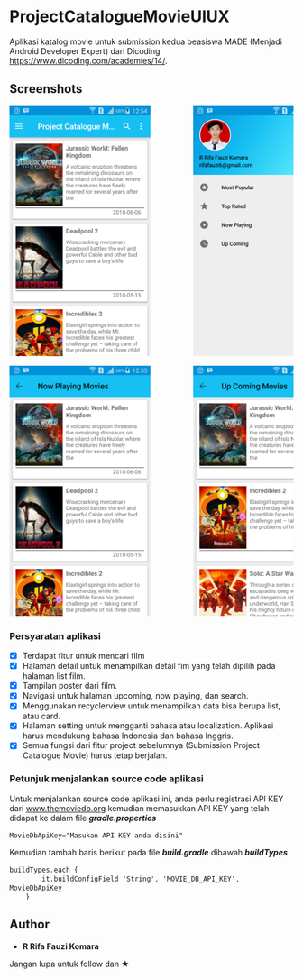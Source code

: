 # ProjectCatalogueMovieUIUX
Aplikasi katalog movie untuk submission kedua beasiswa MADE (Menjadi Android Developer Expert) dari Dicoding https://www.dicoding.com/academies/14/.

## Screenshots

<pre>
<img src="Screenshot/Screenshot_2018-06-22-12-54-22.png" width="250" height="444">         <img src="Screenshot/Screenshot_2018-06-22-12-54-30.png" width="250" height="444">         <img src="Screenshot/Screenshot_2018-06-22-12-54-41.png" width="250" height="444">         <img src="Screenshot/Screenshot_2018-06-22-12-54-57.png" width="250" height="444">         <img src="Screenshot/Screenshot_2018-06-22-12-55-10.png" width="250" height="444">         <img src="Screenshot/Screenshot_2018-06-22-12-55-20.png" width="250" height="444">
</pre>

<pre>
<img src="Screenshot/Screenshot_2018-06-22-12-55-34.png" width="250" height="444">         <img src="Screenshot/Screenshot_2018-06-22-12-55-43.png" width="250" height="444">         <img src="Screenshot/Screenshot_2018-06-22-12-58-15.png" width="250" height="444">         <img src="Screenshot/Screenshot_2018-06-22-12-58-35.png" width="250" height="444">         <img src="Screenshot/Screenshot_2018-06-22-12-58-38.png" width="250" height="444">
</pre>

### Persyaratan aplikasi

* [x] Terdapat fitur untuk mencari film
* [x] Halaman detail untuk menampilkan detail fim yang telah dipilih pada halaman list film.
* [x] Tampilan poster dari film.
* [x] Navigasi untuk halaman upcoming, now playing, dan search.
* [x] Menggunakan recyclerview untuk menampilkan data bisa berupa list, atau card.
* [x] Halaman setting untuk mengganti bahasa atau localization. Aplikasi harus mendukung bahasa Indonesia dan bahasa Inggris.
* [x] Semua fungsi dari fitur project sebelumnya (Submission Project Catalogue Movie) harus tetap berjalan.

### Petunjuk menjalankan source code aplikasi

Untuk menjalankan source code aplikasi ini, anda perlu registrasi API KEY dari www.themoviedb.org
kemudian memasukkan API KEY yang telah didapat ke dalam file ***gradle.properties***

```
MovieDbApiKey="Masukan API KEY anda disini"
```

Kemudian tambah baris berikut pada file ***build.gradle*** dibawah ***buildTypes***

```
buildTypes.each {
        it.buildConfigField 'String', 'MOVIE_DB_API_KEY', MovieDbApiKey
    }
```

## Author

* **R Rifa Fauzi Komara**

Jangan lupa untuk follow dan ★

